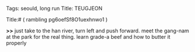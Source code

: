 Tags: seould, long run
Title: TEUGJEON
  
Title:# ( rambling pg6oefSf8O1uexhnwo1 )  
  
**>>** just take to the han river, turn left and push forward. meet the gang-nam at the park for the real thing. learn grade-a beef and how to butter it properly